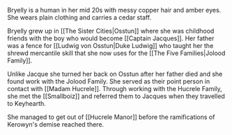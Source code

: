Bryelly is a human in her mid 20s with messy copper hair and amber eyes. She wears plain clothing and carries a cedar staff. 

Bryelly grew up in [[The Sister Cities|Osstun]] where she was childhood friends with the boy who would become [[Captain Jacques]]. Her father was a fence for [[Ludwig von Osstun|Duke Ludwig]] who taught her the shrewd mercantile skill that she now uses for the [[The Five Families|Jolood Family]]. 

Unlike Jacque she turned her back on Osstun after her father died and she found work with the Jolood Family. She served as their point person in contact with [[Madam Hucrele]]. Through working with the Hucrele Family, she met the [[Smallboiz]] and referred them to Jacques when they travelled to Keyhearth. 

She managed to get out of [[Hucrele Manor]] before the ramifications of Kerowyn's demise reached there.